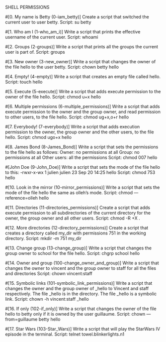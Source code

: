 SHELL PERMISSIONS

#[0. My name is Betty (0-iam_betty)]
Create a script that switched the current user to user betty.
Script: su betty

#[1. Who am I (1-who_am_i)]
Write a script that prints the effective username of the current user.
Script: whoami 

#[2. Groups (2-groups)]
Write a script that prints all the groups the current user is part of.
Script: groups

#[3. New owner (3-new_owner)]
Write a script that changes the owner of the file hello to the user betty. 
Script: chown betty hello

#[4. Empty! (4-empty)]
Write a script that creates an empty file called hello.
Script: touch hello

#[5. Execute (5-execute)]
Write a script that adds execute permission to the owner of the file hello.
Script: chmod u+x  hello 

#[6. Multiple permissions (6-multiple_permissions)]
Write a script that adds execute permission to the owner and the group owner, and read permission to other users, to the file hello.
Script: chmod  ug+x,o+r hello

#[7. Everybody! (7-everybody)]
Write a script that adds execution permission to the owner, the group owner and the other users, to the file hello. 
Script: chmod ugo+x hello

#[8. James Bond (8-James_Bond)]
Write a script that sets the permissions to the file hello as follows: 
Owner: no permissions at all
Group: no permissions at all
Other users: all the permissions 
Script: chmod 007 hello

#[John Doe (9-John_Doe)]
Write a script that sets the mode of the file hello to this: 
-rwxr-x-wx 1 julien julien 23 Sep 20 14:25 hello
Script: chmod  753  hello

#[10. Look in the mirror (10-mirror_permissions)]
Write a script that sets the mode of the file hello the same as olleh’s mode.
Script: chmod —reference=olleh hello

#[11. Directories (11-directories_permissions)]
Create a script that adds execute permission to all subdirectories of the current directory for the owner, the group owner and all other users.
Script: chmod -R +X .

#[12. More directories (12-directory_permissions)]
Create a script that creates a directory called my_dir with permissions 751 in the working directory.
Script: mkdir -m 751 my_dir

#[13. Change group (13-change_group)]
Write a script that changes the group owner to school for the file hello. 
Script: chgrp school hello 

#[14. Owner and group (100-change_owner_and_group)]
Write a script that changes the owner to vincent and the group owner to staff for all the files and directories 
Script: chown vincent:staff 

#[15. Symbolic links (101-symbolic_link_permissions)]
Write a script that changes the owner and the group owner of _hello to Vincent and staff respectively. The file _hello is in the directory. The file _hello is a symbolic link.
Script: chown -h vincent:staff _hello

#[16. If only (102-if_only)]
Write a script that changes the owner of the file hello to betty only if it is owned by the user guillaume.
Script: chown —from=guillaume betty hello 

#[17. Star Wars (103-Star_Wars)]
Write a script that will play the StarWars IV episode in the terminal.
Script: telnet towel.blinkerlights.n1

